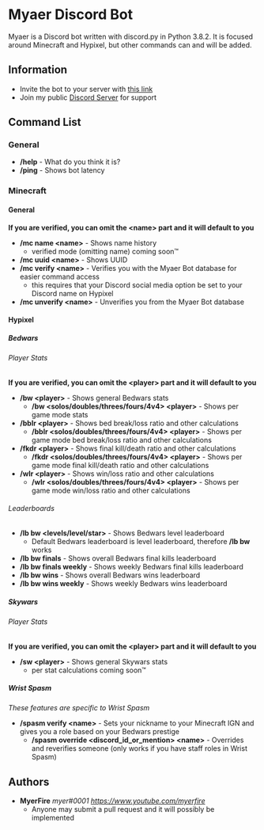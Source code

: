 # Myaer Discord Bot
Myaer is a Discord bot written with discord.py in Python 3.8.2. It is focused around Minecraft and Hypixel, but other commands can and will be added.
## Information
- Invite the bot to your server with [this link](https://discord.com/api/oauth2/authorize?client_id=700133917264445480&permissions=8&scope=bot)
- Join my public [Discord Server](https://inv.wtf/myerfire) for support
## Command List
### General
- **/help** - What do you think it is?
- **/ping** - Shows bot latency
### Minecraft
#### General
**If you are verified, you can omit the \<name\> part and it will default to you**
- **/mc name \<name\>** - Shows name history
  - verified mode (omitting name) coming soon™
- **/mc uuid \<name\>** - Shows UUID
- **/mc verify \<name\>** - Verifies you with the Myaer Bot database for easier command access
  - this requires that your Discord social media option be set to your Discord name on Hypixel
- **/mc unverify \<name\>** - Unverifies you from the Myaer Bot database
#### Hypixel
##### Bedwars
###### Player Stats
**If you are verified, you can omit the \<player\> part and it will default to you**
- **/bw \<player\>** - Shows general Bedwars stats
  - **/bw \<solos/doubles/threes/fours/4v4\> \<player\>** - Shows per game mode stats
- **/bblr \<player\>** - Shows bed break/loss ratio and other calculations
  - **/bblr \<solos/doubles/threes/fours/4v4\> \<player\>** - Shows per game mode bed break/loss ratio and other calculations
- **/fkdr \<player\>** - Shows final kill/death ratio and other calculations
  - **/fkdr \<solos/doubles/threes/fours/4v4\> \<player\>** - Shows per game mode final kill/death ratio and other calculations
- **/wlr \<player\>** - Shows win/loss ratio and other calculations
  - **/wlr \<solos/doubles/threes/fours/4v4\> \<player\>** - Shows per game mode win/loss ratio and other calculations

###### Leaderboards
- **/lb bw \<levels/level/star\>** - Shows Bedwars level leaderboard
  - Default Bedwars leaderboard is level leaderboard, therefore **/lb bw** works
- **/lb bw finals** - Shows overall Bedwars final kills leaderboard
- **/lb bw finals weekly** - Shows weekly Bedwars final kills leaderboard
- **/lb bw wins** - Shows overall Bedwars wins leaderboard
- **/lb bw wins weekly** - Shows weekly Bedwars wins leaderboard

##### Skywars
###### Player Stats
**If you are verified, you can omit the \<player\> part and it will default to you**
- **/sw \<player\>** - Shows general Skywars stats
  - per stat calculations coming soon™
##### Wrist Spasm
*These features are specific to Wrist Spasm*
- **/spasm verify \<name\>** - Sets your nickname to your Minecraft IGN and gives you a role based on your Bedwars prestige
  - **/spasm override \<discord_id_or_mention\> \<name\>** - Overrides and reverifies someone (only works if you have staff roles in Wrist Spasm)
## Authors
- **MyerFire** *myer#0001* *https://www.youtube.com/myerfire*
  - Anyone may submit a pull request and it will possibly be implemented
